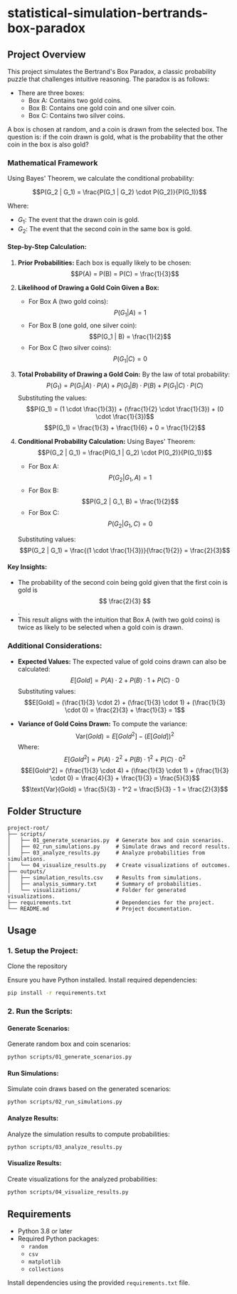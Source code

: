# statistical-simulation-bertrands-box-paradox

## Project Overview
This project simulates the Bertrand's Box Paradox, a classic probability puzzle that challenges intuitive reasoning. The paradox is as follows:

- There are three boxes:
  - Box A: Contains two gold coins.
  - Box B: Contains one gold coin and one silver coin.
  - Box C: Contains two silver coins.

A box is chosen at random, and a coin is drawn from the selected box. The question is: if the coin drawn is gold, what is the probability that the other coin in the box is also gold?

### Mathematical Framework
Using Bayes' Theorem, we calculate the conditional probability:

$$P(G_2 | G_1) = \frac{P(G_1 | G_2) \cdot P(G_2)}{P(G_1)}$$

Where:
- $G_1$: The event that the drawn coin is gold.
- $G_2$: The event that the second coin in the same box is gold.

#### Step-by-Step Calculation:
1. **Prior Probabilities:**
   Each box is equally likely to be chosen:
   $$P(A) = P(B) = P(C) = \frac{1}{3}$$

2. **Likelihood of Drawing a Gold Coin Given a Box:**
   - For Box A (two gold coins):
     $$P(G_1 | A) = 1$$
   - For Box B (one gold, one silver coin):
     $$P(G_1 | B) = \frac{1}{2}$$
   - For Box C (two silver coins):
     $$P(G_1 | C) = 0$$

3. **Total Probability of Drawing a Gold Coin:**
   By the law of total probability:
   $$P(G_1) = P(G_1 | A) \cdot P(A) + P(G_1 | B) \cdot P(B) + P(G_1 | C) \cdot P(C)$$
   Substituting the values:
   $$P(G_1) = (1 \cdot \frac{1}{3}) + (\frac{1}{2} \cdot \frac{1}{3}) + (0 \cdot \frac{1}{3})$$
   $$P(G_1) = \frac{1}{3} + \frac{1}{6} + 0 = \frac{1}{2}$$

4. **Conditional Probability Calculation:**
   Using Bayes' Theorem:
   $$P(G_2 | G_1) = \frac{P(G_1 | G_2) \cdot P(G_2)}{P(G_1)}$$
   - For Box A:
     $$P(G_2 | G_1, A) = 1$$
   - For Box B:
     $$P(G_2 | G_1, B) = \frac{1}{2}$$
   - For Box C:
     $$P(G_2 | G_1, C) = 0$$

   Substituting values:
   $$P(G_2 | G_1) = \frac{(1 \cdot \frac{1}{3})}{\frac{1}{2}} = \frac{2}{3}$$

#### Key Insights:
- The probability of the second coin being gold given that the first coin is gold is $$ \frac{2}{3} $$.
- This result aligns with the intuition that Box A (with two gold coins) is twice as likely to be selected when a gold coin is drawn.

### Additional Considerations:
- **Expected Values:**
  The expected value of gold coins drawn can also be calculated:
  $$E[Gold] = P(A) \cdot 2 + P(B) \cdot 1 + P(C) \cdot 0$$
  Substituting values:
  $$E[Gold] = (\frac{1}{3} \cdot 2) + (\frac{1}{3} \cdot 1) + (\frac{1}{3} \cdot 0) = \frac{2}{3} + \frac{1}{3} = 1$$

- **Variance of Gold Coins Drawn:**
  To compute the variance:
  $$\text{Var}(Gold) = E[Gold^2] - (E[Gold])^2$$
  Where:
  $$E[Gold^2] = P(A) \cdot 2^2 + P(B) \cdot 1^2 + P(C) \cdot 0^2$$
  $$E[Gold^2] = (\frac{1}{3} \cdot 4) + (\frac{1}{3} \cdot 1) + (\frac{1}{3} \cdot 0) = \frac{4}{3} + \frac{1}{3} = \frac{5}{3}$$
  $$\text{Var}(Gold) = \frac{5}{3} - 1^2 = \frac{5}{3} - 1 = \frac{2}{3}$$

## Folder Structure
```
project-root/
├── scripts/
│   ├── 01_generate_scenarios.py  # Generate box and coin scenarios.
│   ├── 02_run_simulations.py     # Simulate draws and record results.
│   ├── 03_analyze_results.py     # Analyze probabilities from simulations.
│   └── 04_visualize_results.py   # Create visualizations of outcomes.
├── outputs/
│   ├── simulation_results.csv    # Results from simulations.
│   ├── analysis_summary.txt      # Summary of probabilities.
│   └── visualizations/           # Folder for generated visualizations.
├── requirements.txt              # Dependencies for the project.
└── README.md                     # Project documentation.
```

## Usage
### 1. Setup the Project:
Clone the repository

Ensure you have Python installed.
Install required dependencies:
```bash
pip install -r requirements.txt
```

### 2. Run the Scripts:

#### Generate Scenarios:
Generate random box and coin scenarios:
```bash
python scripts/01_generate_scenarios.py
```

#### Run Simulations:
Simulate coin draws based on the generated scenarios:
```bash
python scripts/02_run_simulations.py
```

#### Analyze Results:
Analyze the simulation results to compute probabilities:
```bash
python scripts/03_analyze_results.py
```

#### Visualize Results:
Create visualizations for the analyzed probabilities:
```bash
python scripts/04_visualize_results.py
```

## Requirements
- Python 3.8 or later
- Required Python packages:
  - `random`
  - `csv`
  - `matplotlib`
  - `collections`

Install dependencies using the provided `requirements.txt` file.

